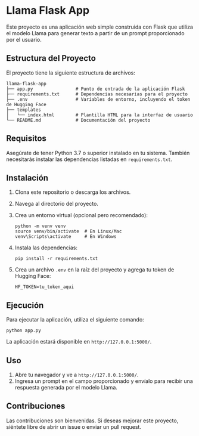 # Llama Flask App

Este proyecto es una aplicación web simple construida con Flask que utiliza el modelo Llama para generar texto a partir de un prompt proporcionado por el usuario.

## Estructura del Proyecto

El proyecto tiene la siguiente estructura de archivos:

```
llama-flask-app
├── app.py                # Punto de entrada de la aplicación Flask
├── requirements.txt      # Dependencias necesarias para el proyecto
├── .env                  # Variables de entorno, incluyendo el token de Hugging Face
├── templates
│   └── index.html        # Plantilla HTML para la interfaz de usuario
└── README.md             # Documentación del proyecto
```

## Requisitos

Asegúrate de tener Python 3.7 o superior instalado en tu sistema. También necesitarás instalar las dependencias listadas en `requirements.txt`.

## Instalación

1. Clona este repositorio o descarga los archivos.
2. Navega al directorio del proyecto.
3. Crea un entorno virtual (opcional pero recomendado):

   ```
   python -m venv venv
   source venv/bin/activate  # En Linux/Mac
   venv\Scripts\activate     # En Windows
   ```

4. Instala las dependencias:

   ```
   pip install -r requirements.txt
   ```

5. Crea un archivo `.env` en la raíz del proyecto y agrega tu token de Hugging Face:

   ```
   HF_TOKEN=tu_token_aqui
   ```

## Ejecución

Para ejecutar la aplicación, utiliza el siguiente comando:

```
python app.py
```

La aplicación estará disponible en `http://127.0.0.1:5000/`.

## Uso

1. Abre tu navegador y ve a `http://127.0.0.1:5000/`.
2. Ingresa un prompt en el campo proporcionado y envíalo para recibir una respuesta generada por el modelo Llama.

## Contribuciones

Las contribuciones son bienvenidas. Si deseas mejorar este proyecto, siéntete libre de abrir un issue o enviar un pull request.